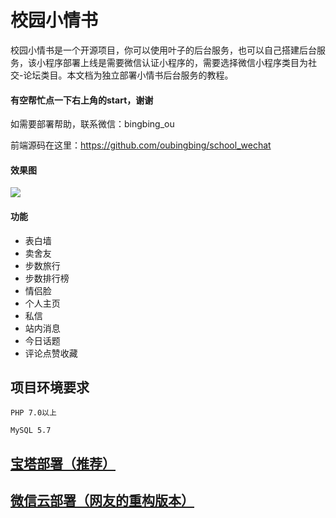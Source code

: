 # 校园小情书

校园小情书是一个开源项目，你可以使用叶子的后台服务，也可以自己搭建后台服务，该小程序部署上线是需要微信认证小程序的，需要选择微信小程序类目为社交-论坛类目。本文档为独立部署小情书后台服务的教程。

#### 有空帮忙点一下右上角的start，谢谢

如需要部署帮助，联系微信：bingbing_ou

前端源码在这里：https://github.com/oubingbing/school_wechat

#### 效果图

![](https://dandan-1304667790.cos.ap-shenzhen-fsi.myqcloud.com/attachments/wechat-tmp.jpeg?imageMogr2/format/webp/thumbnail/1000x)

#### 功能
- 表白墙
- 卖舍友
- 步数旅行
- 步数排行榜
- 情侣脸
- 个人主页
- 私信
- 站内消息
- 今日话题
- 评论点赞收藏


## 项目环境要求

    PHP 7.0以上
    
    MySQL 5.7

## [宝塔部署（推荐）](https://github.com/oubingbing/wechatAlliance/blob/master/bt.md "宝塔部署（推荐）")

## [微信云部署（网友的重构版本）](https://github.com/lx164/SayLove "微信云部署（网友的重构版本）")